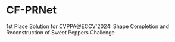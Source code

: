 # CF-PRNet
1st Place Solution for CVPPA@ECCV'2024: Shape Completion and Reconstruction of Sweet Peppers Challenge
